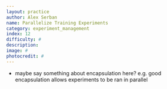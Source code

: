 ```yaml
---
layout: practice
author: Alex Serban
name: Parallelize Training Experiments
category: experiment_management
index: 12
difficulty: #
description:
image: #
photocredit: #
---
```



-  maybe say something about encapsulation here? e.g. good encapsulation allows experiments to be ran in parallel